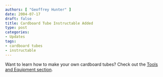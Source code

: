 ```yaml
---
authors: [ "Geoffrey Hunter" ]
date: 2004-07-17
draft: false
title: Cardboard Tube Instructable Added
type: post
categories:
- Updates
tags:
- cardboard tubes
- instructable
---
```


<p>Want to learn how to make your own cardboard tubes? Check out the <a href="/pyrotechnics/making-your-own-cardboard-tubes/">Tools and Equipment section</a>.</p>
